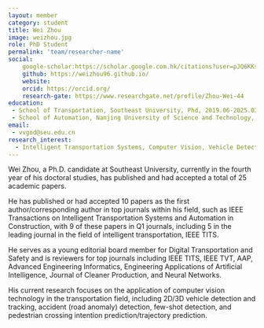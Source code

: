 ```yaml
---
layout: member
category: student
title: Wei Zhou
image: weizhou.jpg
role: PhD Student
permalink: 'team/researcher-name'
social:
    google-scholar:https://scholar.google.com.hk/citations?user=pJQ6KKsAAAAJ&hl=zh-CN
    github: https://weizhou96.github.io/
    website:
    orcid: https://orcid.org/
    research-gate: https://www.researchgate.net/profile/Zhou-Wei-44
education:
 - School of Transportation, Southeast University, Phd, 2019.06-2025.03 (expected)
 - School of Automation, Nanjing University of Science and Technology,  Bachelor's, 2015.09-2019.06
email:
 - vvgod@seu.edu.cn
research_interest: 
  - Intelligent Transportation Systems, Computer Vision, Vehicle Detection, Accident Detection/Prediction, Multi-modal Large Models
---
```


Wei Zhou, a Ph.D. candidate at Southeast University, currently in the fourth year of his doctoral studies, has published and had accepted a total of 25 academic papers. 

He has published or had accepted 10 papers as the first author/corresponding author in top journals within his field, such as IEEE Transactions on Intelligent Transportation Systems and Automation in Construction, with 9 of these papers in Q1 journals, including 5 in the leading journal in the field of intelligent transportation, IEEE TITS. 

He serves as a young editorial board member for Digital Transportation and Safety and is reviewers for top journals including IEEE TITS, IEEE TVT, AAP, Advanced Engineering Informatics, Engineering Applications of Artificial Intelligence, Journal of Cleaner Production, and Neural Networks. 

His current research focuses on the application of computer vision technology in the transportation field, including 2D/3D vehicle detection and tracking, accident (road anomaly) detection, few-shot detection, and pedestrian crossing intention prediction/trajectory prediction.